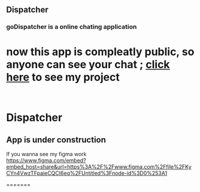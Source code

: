 ## Dispatcher
   ### goDispatcher is a online chating application

now this app is compleatly public, so anyone can see your chat ;
[click here](https://godispatcher.herokuapp.com/) to see my project
=======
<br>

# Dispatcher
   ## App is under construction
   
If you wanna see my figma work
<br>
https://www.figma.com/embed?embed_host=share&url=https%3A%2F%2Fwww.figma.com%2Ffile%2FKyCYn4VwzTFpaieCQCI6eq%2FUntitled%3Fnode-id%3D0%253A1

=======
